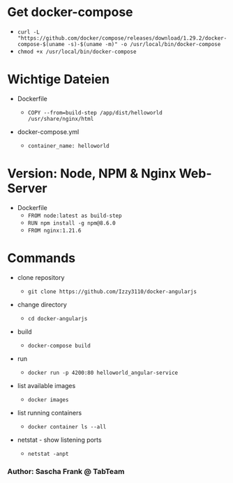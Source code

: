 # Get docker-compose
 - ``curl -L "https://github.com/docker/compose/releases/download/1.29.2/docker-compose-$(uname -s)-$(uname -m)" -o /usr/local/bin/docker-compose``
 - ``chmod +x /usr/local/bin/docker-compose``
# Wichtige Dateien

- Dockerfile
  - ``COPY --from=build-step /app/dist/helloworld /usr/share/nginx/html``

- docker-compose.yml
  - ``container_name: helloworld``



# Version: Node, NPM & Nginx Web-Server
- Dockerfile
  - ``FROM node:latest as build-step``
  - ``RUN npm install -g npm@8.6.0``
  - ``FROM nginx:1.21.6``

# Commands
 - clone repository
   - ``git clone https://github.com/Izzy3110/docker-angularjs``
 - change directory
   - ``cd docker-angularjs``
 - build
   - ``docker-compose build``
  
 - run
   - ``docker run -p 4200:80 helloworld_angular-service``
  
 - list available images
   - ``docker images``
 
 - list running containers
   - ``docker container ls --all``

 - netstat - show listening ports
   - ``netstat -anpt``


### Author: Sascha Frank @ TabTeam
